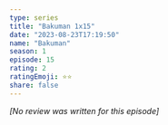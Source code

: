 ```yaml
---
type: series
title: "Bakuman 1x15"
date: "2023-08-23T17:19:50"
name: "Bakuman"
season: 1
episode: 15
rating: 2
ratingEmoji: ⭐️⭐️
share: false
---
```


*[No review was written for this episode]*
